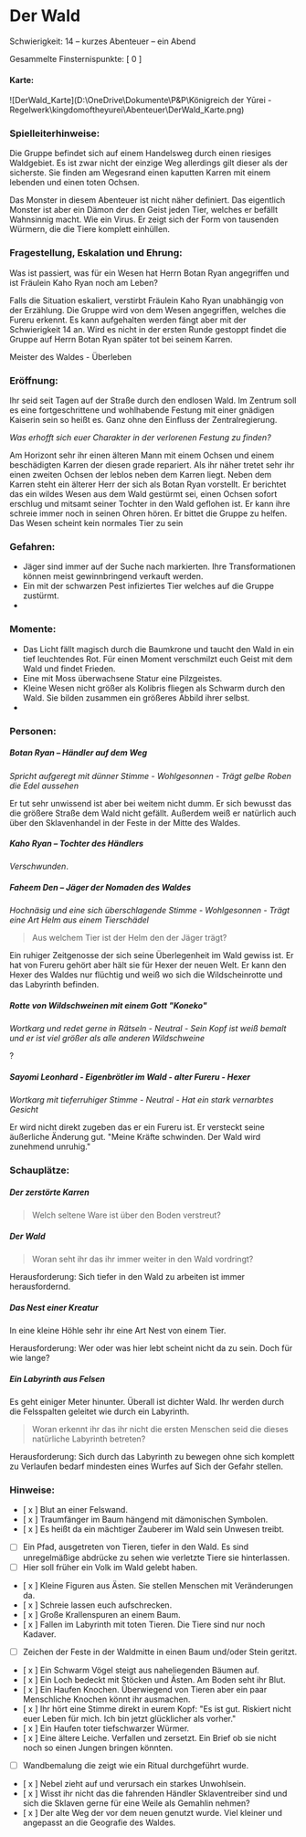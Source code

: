 

# Der Wald

Schwierigkeit: 14 – kurzes Abenteuer – ein Abend

Gesammelte Finsternispunkte: [  0 ]

#### Karte:

![DerWald_Karte](D:\OneDrive\Dokumente\P&P\Königreich der Yūrei - Regelwerk\kingdomoftheyurei\Abenteuer\DerWald_Karte.png)

### Spielleiterhinweise:

Die Gruppe befindet sich auf einem Handelsweg durch einen riesiges Waldgebiet. Es ist zwar nicht der einzige Weg allerdings gilt dieser als der sicherste. Sie finden am Wegesrand einen kaputten Karren mit einem lebenden und einen toten Ochsen. 

Das Monster in diesem Abenteuer ist nicht näher definiert. Das eigentlich Monster ist aber ein Dämon der den Geist jeden Tier, welches er befällt Wahnsinnig macht. Wie ein Virus. Er zeigt sich der Form von tausenden Würmern, die die Tiere komplett einhüllen.

### Fragestellung, Eskalation und Ehrung:

Was ist passiert, was für ein Wesen hat Herrn Botan Ryan angegriffen und ist Fräulein Kaho Ryan noch am Leben?

Falls die Situation eskaliert, verstirbt Fräulein Kaho Ryan unabhängig von der Erzählung. Die Gruppe wird von dem Wesen angegriffen, welches die Fureru erkennt. Es kann aufgehalten werden fängt aber mit der Schwierigkeit 14 an. Wird es nicht in der ersten Runde gestoppt findet die Gruppe auf Herrn Botan Ryan später tot bei seinem Karren.

Meister des Waldes - Überleben

### Eröffnung:

Ihr seid seit Tagen auf der Straße durch den endlosen Wald. Im Zentrum soll es eine fortgeschrittene und wohlhabende Festung mit einer gnädigen Kaiserin sein so heißt es. Ganz ohne den Einfluss der Zentralregierung.

*Was erhofft sich euer Charakter in der verlorenen Festung zu finden?*

Am Horizont sehr ihr einen älteren Mann mit einem Ochsen und einem beschädigten Karren der diesen grade repariert. Als ihr näher tretet sehr ihr einen zweiten Ochsen der leblos neben dem Karren liegt. Neben dem Karren steht ein älterer Herr der sich als Botan Ryan vorstellt. Er berichtet das ein wildes Wesen aus dem Wald gestürmt sei, einen Ochsen sofort erschlug und mitsamt seiner Tochter in den Wald geflohen ist. Er kann ihre schreie immer noch in seinen Ohren hören. Er bittet die Gruppe zu helfen. Das Wesen scheint kein normales Tier zu sein

### Gefahren:

- Jäger sind immer auf der Suche nach markierten. Ihre Transformationen können meist gewinnbringend verkauft werden.
- Ein mit der schwarzen Pest infiziertes Tier welches auf die Gruppe zustürmt.
- 

### Momente:

- Das Licht fällt magisch durch die Baumkrone und taucht den Wald in ein tief leuchtendes Rot. Für einen Moment verschmilzt euch Geist mit dem Wald und findet Frieden.
- Eine mit Moss überwachsene Statur eine Pilzgeistes.
- Kleine Wesen nicht größer als Kolibris fliegen als Schwarm durch den Wald. Sie bilden zusammen ein größeres Abbild ihrer selbst.
- 

### Personen:

##### Botan Ryan – Händler auf dem Weg

*Spricht aufgeregt mit dünner Stimme - Wohlgesonnen - Trägt gelbe Roben die Edel aussehen*

Er tut sehr unwissend ist aber bei weitem nicht dumm. Er sich bewusst das die größere Straße dem Wald nicht gefällt. Außerdem weiß er natürlich auch über den Sklavenhandel in der Feste in der Mitte des Waldes. 


##### Kaho Ryan – Tochter des Händlers

*Verschwunden*. 

##### Faheem Den – Jäger der Nomaden des Waldes

*Hochnäsig und eine sich überschlagende Stimme - Wohlgesonnen - Trägt eine Art Helm aus einem Tierschädel*

> Aus welchem Tier ist der Helm den der Jäger trägt?

Ein ruhiger Zeitgenosse der sich seine Überlegenheit im Wald gewiss ist. Er hat von Fureru gehört aber hält sie für Hexer der neuen Welt. Er kann den Hexer des Waldes nur flüchtig und weiß wo sich die Wildscheinrotte und das Labyrinth befinden. 

##### Rotte von Wildschweinen mit einem Gott "Koneko"

*Wortkarg und redet gerne in Rätseln - Neutral - Sein Kopf ist weiß bemalt und er ist viel größer als alle anderen Wildschweine*

?

##### Sayomi Leonhard - Eigenbrötler im Wald - alter Fureru - Hexer

*Wortkarg mit tieferruhiger Stimme - Neutral - Hat ein stark vernarbtes Gesicht*

Er wird nicht direkt zugeben das er ein Fureru ist. Er versteckt seine äußerliche Änderung gut. "Meine Kräfte schwinden. Der Wald wird zunehmend unruhig."

### Schauplätze:

##### Der zerstörte Karren

>  Welch seltene Ware ist über den Boden verstreut?

##### Der Wald

> Woran seht ihr das ihr immer weiter in den Wald vordringt?

Herausforderung: Sich tiefer in den Wald zu arbeiten ist immer herausfordernd.

##### Das Nest einer Kreatur

In eine kleine Höhle sehr ihr eine Art Nest von einem Tier.

Herausforderung: Wer oder was hier lebt scheint nicht da zu sein. Doch für wie lange?

##### Ein Labyrinth aus Felsen

Es geht einiger Meter hinunter. Überall ist dichter Wald. Ihr werden durch die Felsspalten geleitet wie durch ein Labyrinth.

> Woran erkennt ihr das ihr nicht die ersten Menschen seid die dieses natürliche Labyrinth betreten?

Herausforderung: Sich durch das Labyrinth zu bewegen ohne sich komplett zu Verlaufen bedarf mindesten eines Wurfes auf Sich der Gefahr stellen.

### Hinweise:

- [ x ] Blut an einer Felswand.
- [ x ] Traumfänger im Baum hängend mit dämonischen Symbolen.
- [ x ] Es heißt da ein mächtiger Zauberer im Wald sein Unwesen treibt.
- [  ] Ein Pfad, ausgetreten von Tieren, tiefer in den Wald. Es sind unregelmäßige abdrücke zu sehen wie verletzte Tiere sie hinterlassen.
- [  ] Hier soll früher ein Volk im Wald gelebt haben.
- [ x ] Kleine Figuren aus Ästen. Sie stellen Menschen mit Veränderungen da.
- [ x ] Schreie lassen euch aufschrecken.
- [ x ] Große Krallenspuren an einem Baum.
- [ x ] Fallen im Labyrinth mit toten Tieren. Die Tiere sind nur noch Kadaver.
- [  ] Zeichen der Feste in der Waldmitte in einen Baum und/oder Stein geritzt.
- [ x ] Ein Schwarm Vögel steigt aus naheliegenden Bäumen auf.
- [ x ] Ein Loch bedeckt mit Stöcken und Ästen. Am Boden seht ihr Blut.
- [ x ] Ein Haufen Knochen. Überwiegend von Tieren aber ein paar Menschliche Knochen könnt ihr ausmachen.
- [ x ] Ihr hört eine Stimme direkt in eurem Kopf: "Es ist gut. Riskiert nicht euer Leben für mich. Ich bin jetzt glücklicher als vorher."
- [ x ] Ein Haufen toter tiefschwarzer Würmer.
- [ x ] Eine ältere Leiche. Verfallen und zersetzt. Ein Brief ob sie nicht noch so einen Jungen bringen könnten.
- [  ] Wandbemalung die zeigt wie ein Ritual durchgeführt wurde.
- [ x ] Nebel zieht auf und verursach ein starkes Unwohlsein.
- [ x ] Wisst ihr nicht das die fahrenden Händler Sklaventreiber sind und sich die Sklaven gerne für eine Weile als Gemahlin nehmen?
- [ x ] Der alte Weg der vor dem neuen genutzt wurde. Viel kleiner und angepasst an die Geografie des Waldes.